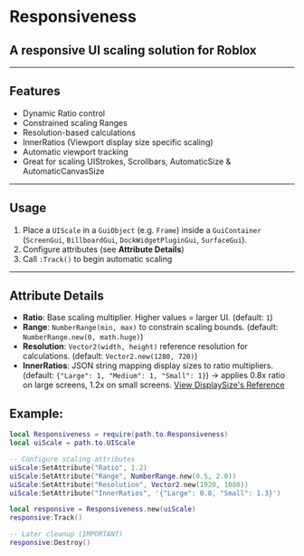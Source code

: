 # Responsiveness
## A responsive UI scaling solution for Roblox  

---

## Features

- Dynamic Ratio control  
- Constrained scaling Ranges  
- Resolution-based calculations  
- InnerRatios (Viewport display size specific scaling)  
- Automatic viewport tracking  
- Great for scaling UIStrokes, Scrollbars, AutomaticSize & AutomaticCanvasSize  

---

## Usage

1. Place a `UIScale` in a `GuiObject` (e.g. `Frame`) inside a `GuiContainer` (`ScreenGui`, `BillboardGui`, `DockWidgetPluginGui`, `SurfaceGui`).  
2. Configure attributes (see **Attribute Details**)  
3. Call `:Track()` to begin automatic scaling  

---

## Attribute Details

- **Ratio**: Base scaling multiplier. Higher values = larger UI. (default: `1`)  
- **Range**: `NumberRange(min, max)` to constrain scaling bounds. (default: `NumberRange.new(0, math.huge)`)  
- **Resolution**: `Vector2(width, height)` reference resolution for calculations. (default: `Vector2.new(1280, 720)`)  
- **InnerRatios**: JSON string mapping display sizes to ratio multipliers. (default: `{"Large": 1, "Medium": 1, "Small": 1}`)
→ applies 0.8x ratio on large screens, 1.2x on small screens. [View DisplaySize's Reference](https://create.roblox.com/docs/reference/engine/enums/DisplaySize)

## Example: 
```lua
local Responsiveness = require(path.to.Responsiveness)
local uiScale = path.to.UIScale

-- Configure scaling attributes
uiScale:SetAttribute("Ratio", 1.2)
uiScale:SetAttribute("Range", NumberRange.new(0.5, 2.0))
uiScale:SetAttribute("Resolution", Vector2.new(1920, 1080))
uiScale:SetAttribute("InnerRatios", '{"Large": 0.8, "Small": 1.3}')

local responsive = Responsiveness.new(uiScale)
responsive:Track()

-- Later cleanup (IMPORTANT)
responsive:Destroy()

```
